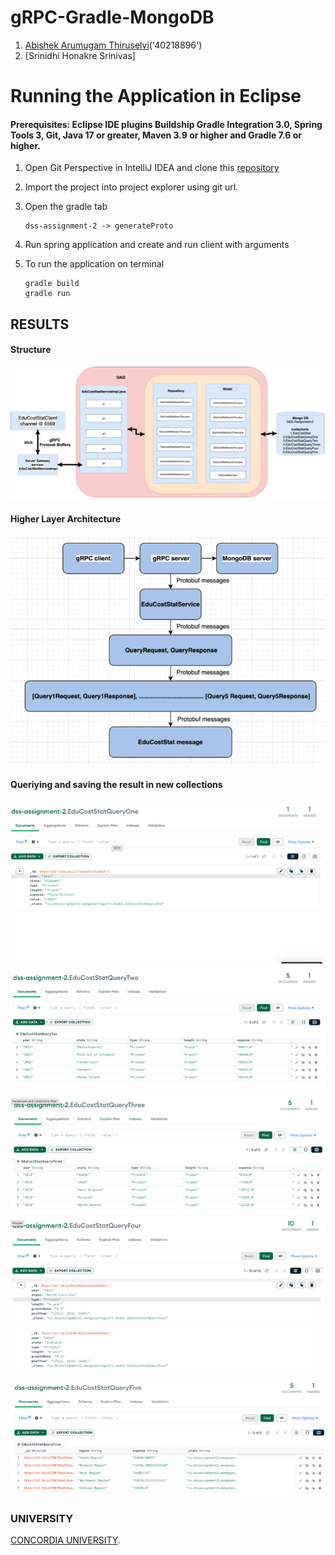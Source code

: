 # gRPC-Gradle-MongoDB

1. [Abishek Arumugam Thiruselvi](https://www.abishekarumugam.com)('40218896')
2. [Srinidhi Honakre Srinivas]

# Running the Application in Eclipse
#### Prerequisites: Eclipse IDE plugins Buildship Gradle Integration 3.0, Spring Tools 3, Git, Java 17 or greater, Maven 3.9 or higher and Gradle 7.6 or higher.

1. Open Git Perspective in IntelliJ IDEA and clone this [repository]([https://github.com/abishekat/dss-assignment-2](https://github.com/abishekat/dss-assignment-2))

2. Import the project into project explorer using git url.

3. Open the gradle tab 

   ```shell
   dss-assignment-2 -> generateProto
   ```

4. Run spring application and create and run client with arguments

5. To run the application on terminal 

   ```shell
   gradle build
   gradle run
   ```
## RESULTS

#### Structure
![](src/main/resources/images/1.png)

#### Higher Layer Architecture
![](src/main/resources/images/2.png)

#### Queriying and saving the result in new collections
![](src/main/resources/images/3.png)
![](src/main/resources/images/4.png)
![](src/main/resources/images/5.png)
![](src/main/resources/images/6.png)
![](src/main/resources/images/7.png)


### UNIVERSITY

 [CONCORDIA UNIVERSITY](https://www.concordia.ca/).
  
